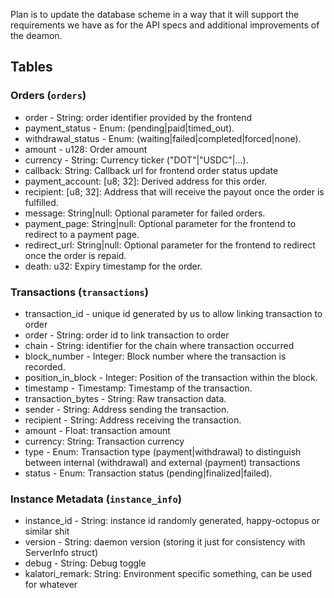 Plan is to update the database scheme in a way that it will support the requirements we have as for the API specs and additional improvements of the deamon.

## Tables
### Orders (`orders`)
- order - String: order identifier provided by the frontend 
- payment_status - Enum: (pending|paid|timed_out). 
- withdrawal_status - Enum: (waiting|failed|completed|forced|none). 
- amount - u128: Order amount 
- currency - String: Currency ticker ("DOT"|"USDC"|...). 
- callback: String: Callback url for frontend order status update 
- payment_account: [u8; 32]: Derived address for this order. 
- recipient: [u8; 32]: Address that will receive the payout once the order is fulfilled. 
- message: String|null: Optional parameter for failed orders.
- payment_page: String|null: Optional parameter for the frontend to redirect to a payment page.
- redirect_url: String|null: Optional parameter for the frontend to redirect once the order is repaid.
- death: u32: Expiry timestamp for the order.

### Transactions (`transactions`)
- transaction_id - unique id generated by us to allow linking transaction to order
- order - String: order id to link transaction to order
- chain - String: identifier for the chain where transaction occurred
- block_number - Integer: Block number where the transaction is recorded.
- position_in_block - Integer: Position of the transaction within the block. 
- timestamp - Timestamp: Timestamp of the transaction. 
- transaction_bytes - String: Raw transaction data. 
- sender - String: Address sending the transaction. 
- recipient - String: Address receiving the transaction. 
- amount - Float: transaction amount
- currency: String: Transaction currency 
- type - Enum: Transaction type (payment|withdrawal) to distinguish between internal (withdrawal) and external (payment) transactions
- status - Enum: Transaction status (pending|finalized|failed).

### Instance Metadata (`instance_info`)
- instance_id - String: instance id randomly generated, happy-octopus or similar shit
- version - String: daemon version (storing it just for consistency with ServerInfo struct)
- debug - String: Debug toggle
- kalatori_remark: String: Environment specific something, can be used for whatever

